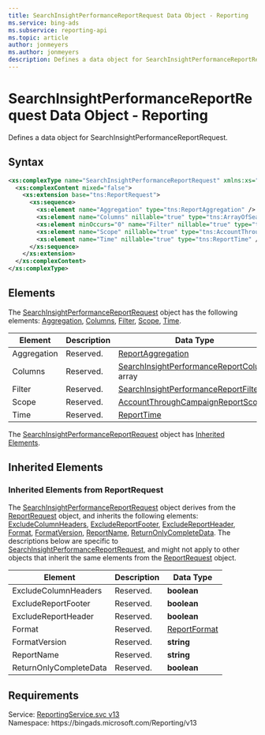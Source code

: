 ```yaml
---
title: SearchInsightPerformanceReportRequest Data Object - Reporting
ms.service: bing-ads
ms.subservice: reporting-api
ms.topic: article
author: jonmeyers
ms.author: jonmeyers
description: Defines a data object for SearchInsightPerformanceReportRequest.
---
```

# SearchInsightPerformanceReportRequest Data Object - Reporting
Defines a data object for SearchInsightPerformanceReportRequest.

## Syntax
```xml
<xs:complexType name="SearchInsightPerformanceReportRequest" xmlns:xs="http://www.w3.org/2001/XMLSchema">
  <xs:complexContent mixed="false">
    <xs:extension base="tns:ReportRequest">
      <xs:sequence>
        <xs:element name="Aggregation" type="tns:ReportAggregation" />
        <xs:element name="Columns" nillable="true" type="tns:ArrayOfSearchInsightPerformanceReportColumn" />
        <xs:element minOccurs="0" name="Filter" nillable="true" type="tns:SearchInsightPerformanceReportFilter" />
        <xs:element name="Scope" nillable="true" type="tns:AccountThroughCampaignReportScope" />
        <xs:element name="Time" nillable="true" type="tns:ReportTime" />
      </xs:sequence>
    </xs:extension>
  </xs:complexContent>
</xs:complexType>
```

## <a name="elements"></a>Elements

The [SearchInsightPerformanceReportRequest](searchinsightperformancereportrequest.md) object has the following elements: [Aggregation](#aggregation), [Columns](#columns), [Filter](#filter), [Scope](#scope), [Time](#time).

|Element|Description|Data Type|
|-----------|---------------|-------------|
|<a name="aggregation"></a>Aggregation|Reserved.|[ReportAggregation](reportaggregation.md)|
|<a name="columns"></a>Columns|Reserved.|[SearchInsightPerformanceReportColumn](searchinsightperformancereportcolumn.md) array|
|<a name="filter"></a>Filter|Reserved.|[SearchInsightPerformanceReportFilter](searchinsightperformancereportfilter.md)|
|<a name="scope"></a>Scope|Reserved.|[AccountThroughCampaignReportScope](accountthroughcampaignreportscope.md)|
|<a name="time"></a>Time|Reserved.|[ReportTime](reporttime.md)|

The [SearchInsightPerformanceReportRequest](searchinsightperformancereportrequest.md) object has [Inherited Elements](#inheritedelements).

## <a name="inheritedelements"></a>Inherited Elements

### <a name="inheritedelementsreportrequest"></a>Inherited Elements from ReportRequest
The [SearchInsightPerformanceReportRequest](searchinsightperformancereportrequest.md) object derives from the [ReportRequest](reportrequest.md) object, and inherits the following elements: [ExcludeColumnHeaders](#excludecolumnheaders), [ExcludeReportFooter](#excludereportfooter), [ExcludeReportHeader](#excludereportheader), [Format](#format), [FormatVersion](#formatversion), [ReportName](#reportname), [ReturnOnlyCompleteData](#returnonlycompletedata). The descriptions below are specific to [SearchInsightPerformanceReportRequest](searchinsightperformancereportrequest.md), and might not apply to other objects that inherit the same elements from the [ReportRequest](reportrequest.md) object.  

|Element|Description|Data Type|
|-----------|---------------|-------------|
|<a name="excludecolumnheaders"></a>ExcludeColumnHeaders|Reserved.|**boolean**|
|<a name="excludereportfooter"></a>ExcludeReportFooter|Reserved.|**boolean**|
|<a name="excludereportheader"></a>ExcludeReportHeader|Reserved.|**boolean**|
|<a name="format"></a>Format|Reserved.|[ReportFormat](reportformat.md)|
|<a name="formatversion"></a>FormatVersion|Reserved.|**string**|
|<a name="reportname"></a>ReportName|Reserved.|**string**|
|<a name="returnonlycompletedata"></a>ReturnOnlyCompleteData|Reserved.|**boolean**|

## Requirements
Service: [ReportingService.svc v13](https://reporting.api.bingads.microsoft.com/Api/Advertiser/Reporting/v13/ReportingService.svc)  
Namespace: https\://bingads.microsoft.com/Reporting/v13  

